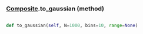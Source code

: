 ### [Composite](Composite.md).to_gaussian (method)


```py

def to_gaussian(self, N=1000, bins=10, range=None)

```


